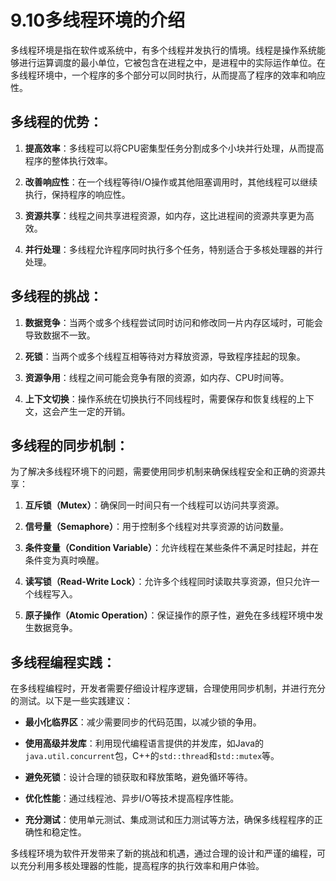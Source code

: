 # 9.10多线程环境的介绍

多线程环境是指在软件或系统中，有多个线程并发执行的情境。线程是操作系统能够进行运算调度的最小单位，它被包含在进程之中，是进程中的实际运作单位。在多线程环境中，一个程序的多个部分可以同时执行，从而提高了程序的效率和响应性。

## 多线程的优势：

1. **提高效率**：多线程可以将CPU密集型任务分割成多个小块并行处理，从而提高程序的整体执行效率。
   
2. **改善响应性**：在一个线程等待I/O操作或其他阻塞调用时，其他线程可以继续执行，保持程序的响应性。
   
3. **资源共享**：线程之间共享进程资源，如内存，这比进程间的资源共享更为高效。
   
4. **并行处理**：多线程允许程序同时执行多个任务，特别适合于多核处理器的并行处理。
   

## 多线程的挑战：

1. **数据竞争**：当两个或多个线程尝试同时访问和修改同一片内存区域时，可能会导致数据不一致。
   
2. **死锁**：当两个或多个线程互相等待对方释放资源，导致程序挂起的现象。
   
3. **资源争用**：线程之间可能会竞争有限的资源，如内存、CPU时间等。
   
4. **上下文切换**：操作系统在切换执行不同线程时，需要保存和恢复线程的上下文，这会产生一定的开销。
   

## 多线程的同步机制：

为了解决多线程环境下的问题，需要使用同步机制来确保线程安全和正确的资源共享：

1. **互斥锁（Mutex）**：确保同一时间只有一个线程可以访问共享资源。
   
2. **信号量（Semaphore）**：用于控制多个线程对共享资源的访问数量。
   
3. **条件变量（Condition Variable）**：允许线程在某些条件不满足时挂起，并在条件变为真时唤醒。
   
4. **读写锁（Read-Write Lock）**：允许多个线程同时读取共享资源，但只允许一个线程写入。
   
5. **原子操作（Atomic Operation）**：保证操作的原子性，避免在多线程环境中发生数据竞争。
   

## 多线程编程实践：

在多线程编程时，开发者需要仔细设计程序逻辑，合理使用同步机制，并进行充分的测试。以下是一些实践建议：

- **最小化临界区**：减少需要同步的代码范围，以减少锁的争用。
  
- **使用高级并发库**：利用现代编程语言提供的并发库，如Java的`java.util.concurrent`包，C++的`std::thread`和`std::mutex`等。
  
- **避免死锁**：设计合理的锁获取和释放策略，避免循环等待。
  
- **优化性能**：通过线程池、异步I/O等技术提高程序性能。
  
- **充分测试**：使用单元测试、集成测试和压力测试等方法，确保多线程程序的正确性和稳定性。
  

多线程环境为软件开发带来了新的挑战和机遇，通过合理的设计和严谨的编程，可以充分利用多核处理器的性能，提高程序的执行效率和用户体验。